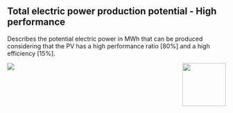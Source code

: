 ## Total electric power production potential - High performance

Describes the potential electric power in MWh that can be produced considering that the PV has a high performance ratio [80%] and a high efficiency [15%].

<div style="width: 100%;"><img style="width:100px; float:right;" src="data/gtif/images/logos/dlr_no_text.png"></img></div>

<img src="data/gtif/images/legends/SOL_TEP.png"></img>
